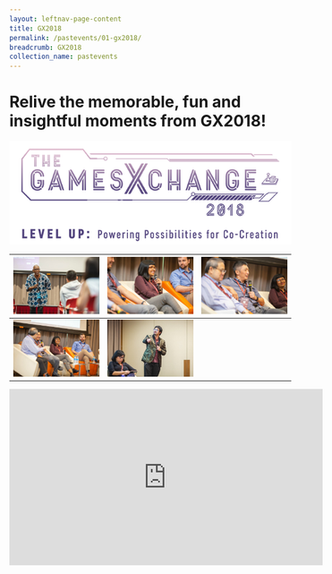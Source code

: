 ```yaml
---
layout: leftnav-page-content
title: GX2018
permalink: /pastevents/01-gx2018/
breadcrumb: GX2018
collection_name: pastevents
---
```


# Relive the memorable, fun and insightful moments from GX2018!
<a href="https://photos.app.goo.gl/Rgc5wcmtKzpkWraR6"><img src="/images/gx2018_logo_colour.png" alt="GX2018 logo"></a>

| <img src="/images/GX2018_gallery/images/6C8A2112.jpg"> | <img src="/images/GX2018_gallery/images/6C8A2098.jpg"> | <img src="/images/GX2018_gallery/images/6C8A2096.jpg"> |
| --- | --- | --- |
| <img src="/images/GX2018_gallery/images/6C8A2084.jpg"> | <img src="/images/GX2018_gallery/images/6C8A2391.jpg"> | <img src=""> |

<iframe width="560" height="315" src="https://www.youtube.com/embed/LKg06JA8S8Q" frameborder="0" allow="accelerometer; autoplay; encrypted-media; gyroscope; picture-in-picture" allowfullscreen></iframe>
